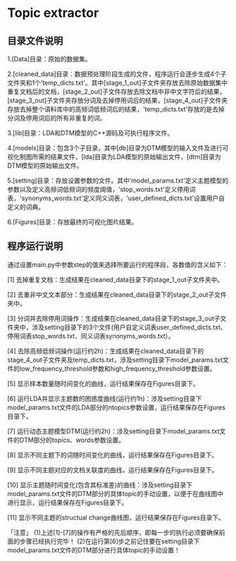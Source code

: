 # Topic extractor


## 目录文件说明

1.[Data]目录：原始的数据集。

2.[cleaned_data]目录：数据预处理阶段生成的文件，程序运行会逐步生成4个子文件夹和1个'temp_dicts.txt'。其中[stage_1_out]子文件夹存放去除原始数据集中重复文档后的文档，[stage_2_out]子文件存放去除文档中非中文字符后的结果，[stage_3_out]子文件夹存放分词及去掉停用词后的结果，[stage_4_out]子文件夹存放去掉整个语料库中的高频词低频词后的结果，'temp_dicts.txt'存放的是去掉分词及停用词后的所有非重复的词。

3.[lib]目录：LDA和DTM模型的C++源码及可执行程序文件。

4.[models]目录：包含3个子目录，其中[db]目录为DTM模型的输入文件及进行可视化制图所需的结果文件，[lda]目录为LDA模型的原始输出文件，[dtm]目录为DTM模型的原始输出文件。

5.[setting]目录：存放设置参数的文件。其中'model_params.txt'定义主题模型的参数以及定义高频词低频词的频度阈值，'stop_words.txt'定义停用词表，'synonyms_words.txt'定义同义词表，'user_defined_dicts.txt'设置用户自定义的词典。

6.[Figures]目录：存放最终的可视化图片结果。

## 程序运行说明

通过设置main.py中参数step的值来选择所要运行的程序段，各数值的含义如下：

[1] 去掉重复文档：生成结果在cleaned_data目录下的stage_1_out子文件夹中。

[2] 去重非中文文本部分：生成结果在cleaned_data目录下的stage_2_out子文件夹中。

[3] 分词并去除停用词操作：生成结果在cleaned_data目录下的stage_3_out子文件夹中，涉及setting目录下的3个文件(用户自定义词表user_defined_dicts.txt、停用词表stop_words.txt、同义词表synonyms_words.txt）。

[4] 去除高频低频词操作(运行约2h)：生成结果在cleaned_data目录下的stage_4_out子文件夹及temp_dicts.txt，涉及setting目录下model_params.txt文件的low_frequency_threshold参数和high_frequency_threshold参数设置。

[5] 显示样本数量随时间变化的曲线，运行结果保存在Figures目录下。

[6] 运行LDA并显示主题数的困惑度曲线(运行约1h)：涉及setting目录下model_params.txt文件的LDA部分的ntopics参数设置，运行结果保存在Figures目录下。

[7] 运行动态主题模型DTM(运行约2h)：涉及setting目录下model_params.txt文件的DTM部分的topics、words参数设置。

[8] 显示不同主题下的词随时间变化的曲线，运行结果保存在Figures目录下。

[9] 显示不同主题对应的文档关联度的曲线，运行结果保存在Figures目录下。

[10] 显示主题随时间变化(包含其标准差)的曲线：涉及setting目录下model_params.txt文件的DTM部分的具体topic的手动设置，以便于在曲线图中进行显示，运行结果保存在Figures目录下。

[11] 显示不同主题的structual change曲线图，运行结果保存在Figures目录下。

「注意」
(1)上述[1]-[7]的操作有严格的先后顺序，即每一步的执行必须要确保前面的步骤已经执行完毕！
(2)在运行第[6]步之前记住要在setting目录下model_params.txt文件的DTM部分进行具体topic的手动设置！
